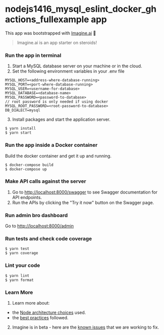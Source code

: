 # nodejs1416_mysql_eslint_docker_ghactions_fullexample app

This app was bootstrapped with [Imagine.ai](https://imagine.ai) 💛

> Imagine.ai is an app starter on steroids!

### Run the app in terminal

1. Start a MySQL database server on your machine or in the cloud.
2. Set the following environment variables in your .env file

```
MYSQL_HOST=<address-where-database-running>
MYSQL_PORT=<port-where-database-running>
MYSQL_USER=<username-for-database>
MYSQL_DATABASE=<database-name>
MYSQL_PASSWORD=<password-to-database>
// root password is only needed if using docker
MYSQL_ROOT_PASSWORD=<root-password-to-database>
DB_DIALECT=mysql
```

3. Install packages and start the application server.

```
$ yarn install
$ yarn start
```

### Run the app inside a Docker container

Build the docker container and get it up and running.

```
$ docker-compose build
$ docker-compose up
```

### Make API calls against the server

1. Go to [http://localhost:8000/swagger](http://localhost:8000/swagger) to see Swagger documentation for API endpoints.
2. Run the APIs by clicking the "Try it now" button on the Swagger page.

### Run admin bro dashboard

Go to [http://localhost:8000/admin](http://localhost:8000/admin)

### Run tests and check code coverage

```
$ yarn test
$ yarn coverage
```

### Lint your code

```
$ yarn lint
$ yarn format
```

### Learn More

1. Learn more about:

- the [Node architecture choices](https://imagine.ai/docs/architecture-node) used.
- the [best practices](https://imagine.ai/docs/best-practices) followed.

2. Imagine is in beta - here are the [known issues](https://imagine.ai/docs/known_issues) that we are working to fix.
